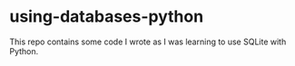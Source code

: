 using-databases-python
======================

This repo contains some code I wrote as I was learning to use SQLite with
Python.
